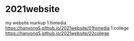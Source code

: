# 2021website
my website markup
1.himedia https://hanyong5.github.io/2021website/01himedia
1.college https://hanyong5.github.io/2021website/02college
